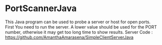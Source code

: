 # PortScannerJava
This Java program can be used to probe a server or host for open ports.
First You need to run the server. A lower value should be used for the PORT number, otherwise it may get too long time to show results.
Server Code : https://github.com/AmanthaAmarasena/SimpleClientServerJava
